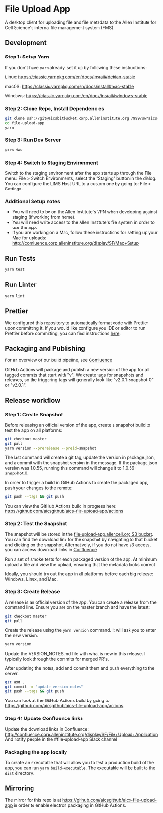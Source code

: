 # File Upload App

A desktop client for uploading file and file metadata to the Allen Institute for Cell Science's internal file management system (FMS).

## Development

### Step 1: Setup Yarn

If you don't have `yarn` already, set it up by following these instructions:

Linux: https://classic.yarnpkg.com/en/docs/install#debian-stable

macOS: https://classic.yarnpkg.com/en/docs/install#mac-stable

Windows: https://classic.yarnpkg.com/en/docs/install#windows-stable

### Step 2: Clone Repo, Install Dependencies

```bash
git clone ssh://git@aicsbitbucket.corp.alleninstitute.org:7999/sw/aics-file-upload-app.git
cd file-upload-app
yarn
```

### Step 3: Run Dev Server

```bash
yarn dev
```

### Step 4: Switch to Staging Environment

Switch to the staging environment after the app starts up through the File menu: File > Switch Environments, select the "Staging" button in the dialog.
You can configure the LIMS Host URL to a custom one by going to: File > Settings. 

### Additional Setup notes

* You will need to be on the Allen Institute's VPN when developing against staging (if working from home).
* You will need write access to the Allen Institute's file system in order to use the app.
* If you are working on a Mac, follow these instructions for setting up your Mac for uploads: http://confluence.corp.alleninstitute.org/display/SF/Mac+Setup

## Run Tests

```bash
yarn test
```

## Run Linter

```bash
yarn lint
```

## Prettier
We configured this repository to automatically format code with Prettier upon
committing it. If you would like configure you IDE or editor to run Prettier
before committing, you can find instructions
[here](https://prettier.io/docs/en/editors.html).

## Packaging and Publishing

For an overview of our build pipeline, see [Confluence](http://confluence.corp.alleninstitute.org/display/SF/File+Upload+App+CI+Pipeline)

GitHub Actions will package and publish a new version of the app for all tagged commits that start with "v".
We create tags for snapshots and releases, so the triggering tags will generally look like
"v2.0.1-snapshot-0" or "v2.0.1".

## Release workflow

### Step 1: Create Snapshot
Before releasing an official version of the app, create a snapshot build to test the app on all platforms:

```bash
git checkout master
git pull
yarn version --prerelease --preid=snapshot
```

The last command will create a git tag, update the version in package.json, and a commit with the snapshot version in the message.
If the package.json version was 1.0.55, running this command will change it to 1.0.56-snapshot.0.

In order to trigger a build in GitHub Actions to create the packaged app, push your changes to the remote:

```bash
git push --tags && git push
```

You can view the GitHub Actions build in progress here: https://github.com/aicsgithub/aics-file-upload-app/actions

### Step 2: Test the Snapshot
The snapshot will be stored in the [file-upload-app.allencell.org S3 bucket](https://s3.console.aws.amazon.com/s3/buckets/file-upload-app.allencell.org/?region=us-west-2&tab=objects). 
You can find the download link for the snapshot by navigating to that bucket and clicking on the snapshot. Alternatively, if you do not have s3 access, you can access download links in [Confluence](http://confluence.corp.alleninstitute.org/display/SF/File+Upload+Application#FileUploadApplication-DownloadLinks)

Run a set of smoke tests for each packaged version of the app. At minimum upload a file and view the upload,
ensuring that the metadata looks correct

Ideally, you should try out the app in all platforms before each big release: Windows, Linux, and Mac.

### Step 3: Create Release
A release is an official version of the app. You can create a release from the command line.
Ensure you are on the master branch and have the latest:

```bash
git checkout master
git pull
```

Create the release using the `yarn version` command. It will ask you to enter the new version.

```bash
yarn version
```

Update the VERSION_NOTES.md file with what is new in this release. I typically look through
the commits for merged PR's.

After updating the notes, add and commit them and push everything to the server.

```bash
git add .
git commit -m "update version notes"
git push --tags && git push
```

You can look at the GitHub Actions build by going to https://github.com/aicsgithub/aics-file-upload-app/actions.

### Step 4: Update Confluence links
Update the download links in Confluence: http://confluence.corp.alleninstitute.org/display/SF/File+Upload+Application
And notify people in the #file-upload-app Slack channel

### Packaging the app locally

To create an executable that will allow you to test a production build of the
app, you can run `yarn build-executable`. The executable will be built to the
`dist` directory.

## Mirroring

The mirror for this repo is at https://github.com/aicsgithub/aics-file-upload-app in order to
enable electron packaging in GitHub Actions.
